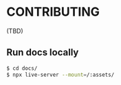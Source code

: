 # CONTRIBUTING

(TBD)

## Run docs locally
```sh
$ cd docs/
$ npx live-server --mount=/:assets/
```
